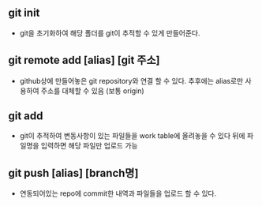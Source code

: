 ## git init

- git을 초기화하여 해당 폴더를 git이 추적할 수 있게 만들어준다.

## git remote add [alias] [git 주소]

- github상에 만들어놓은 git repository와 연결 할 수 있다. 추후에는 alias로만 사용하여 주소를 대체할 수 있음 (보통 origin)

## git add

- git이 추적하여 변동사항이 있는 파일들을 work table에 올려놓을 수 있다 뒤에 파일명을 입력하면 해당 파일만 업로드 가능

## git push [alias] [branch명]

- 연동되어있는 repo에 commit한 내역과 파일들을 업로드 할 수 있다.
